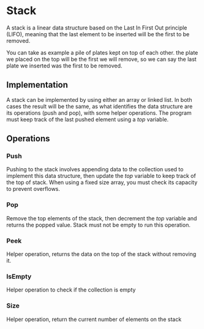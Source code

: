 # Stack

A stack is a linear data structure based on the Last In First Out principle (LIFO), meaning that the last element to be inserted will be the first to be removed.

You can take as example a pile of plates kept on top of each other. the plate we placed on the top will be the first we will remove, so we can say the last plate we inserted was the first to be removed.

## Implementation

A stack can be implemented by using either an array or linked list. In both
cases the result will be the same, as what identifies the data structure are its operations (push and pop), with some helper operations.
The program must keep track of the last pushed element using a *top* variable.

## Operations

### Push
Pushing to the stack involves appending data to the collection used to implement this data structure, then update the *top* variable to keep track of the top of stack. When using a fixed size array, you must check its capacity to prevent overflows.

### Pop
Remove the top elements of the stack, then decrement the *top* variable and returns the popped value. Stack must not be empty to run this operation.

### Peek
Helper operation, returns the data on the top of the stack without removing it.

### IsEmpty
Helper operation to check if the collection is empty

### Size
Helper operation, return the current number of elements on the stack
